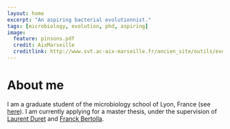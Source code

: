 ```yaml
---
layout: home
excerpt: "An aspiring bacterial evolutionnist."
tags: [microbiology, evolution, phd, aspiring]
image:
  feature: pinsons.pdf
  credit: AixMarseille
  creditlink: http://www.svt.ac-aix-marseille.fr/ancien_site/outils/evoluti3/preuves.htm
---
```


# About me

I am a graduate student of the microbiology school of Lyon, France (see
[here](http://spiralconnect.univ-lyon1.fr/webapp/website/website.html?id=3170502&pageId=216831)).
I am currently applying for a master thesis, under the supervision of
[Laurent Duret](https://lbbe.univ-lyon1.fr/-Duret-Laurent-.html) and
[Franck Bertolla](http://www.researchgate.net/profile/Franck_Bertolla).

